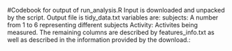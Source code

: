 #Codebook for output of run_analysis.R
Input is downloaded and unpacked by the script.
Output file is tidy_data.txt
variables are:
subjects:  A number from 1 to 6 representing different subjects
Activity:  Activites being measured.
The remaining columns are described by features_info.txt as well as
described in the information provided by the download.:

